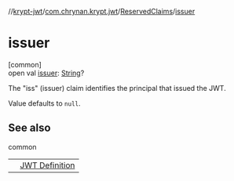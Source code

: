 //[krypt-jwt](../../../index.md)/[com.chrynan.krypt.jwt](../index.md)/[ReservedClaims](index.md)/[issuer](issuer.md)

# issuer

[common]\
open val [issuer](issuer.md): [String](https://kotlinlang.org/api/latest/jvm/stdlib/kotlin/-string/index.html)?

The &quot;iss&quot; (issuer) claim identifies the principal that issued the JWT.

Value defaults to `null`.

## See also

common

| | |
|---|---|
|  | [JWT Definition](https://datatracker.ietf.org/doc/html/rfc7519#section-4.1.1) |
